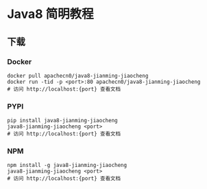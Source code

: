# Java8 简明教程

## 下载

### Docker

```
docker pull apachecn0/java8-jianming-jiaocheng
docker run -tid -p <port>:80 apachecn0/java8-jianming-jiaocheng
# 访问 http://localhost:{port} 查看文档
```

### PYPI

```
pip install java8-jianming-jiaocheng
java8-jianming-jiaocheng <port>
# 访问 http://localhost:{port} 查看文档
```

### NPM

```
npm install -g java8-jianming-jiaocheng
java8-jianming-jiaocheng <port>
# 访问 http://localhost:{port} 查看文档
```